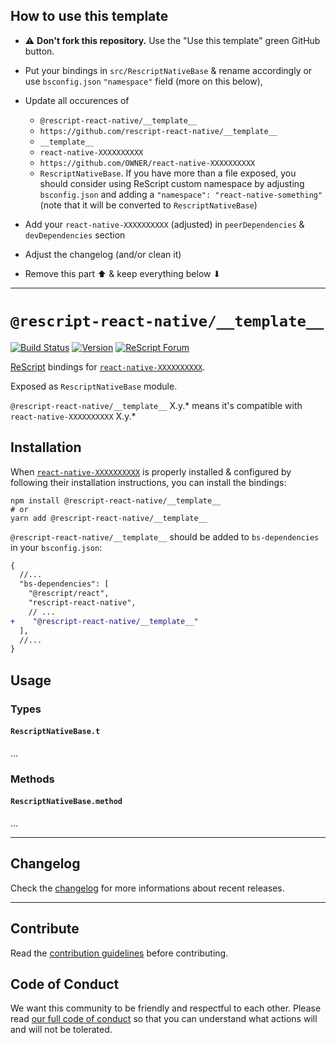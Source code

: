 ## How to use this template

- ⚠️ **Don't fork this repository.** Use the "Use this template" green GitHub
  button.
- Put your bindings in `src/RescriptNativeBase` & rename accordingly or use
  `bsconfig.json` `"namespace"` field (more on this below),
- Update all occurences of

  - `@rescript-react-native/__template__`
  - `https://github.com/rescript-react-native/__template__`
  - `__template__`
  - `react-native-XXXXXXXXXX`
  - `https://github.com/OWNER/react-native-XXXXXXXXXX`
  - `RescriptNativeBase`. If you have more than a file exposed, you should
    consider using ReScript custom namespace by adjusting `bsconfig.json`
    and adding a `"namespace": "react-native-something"` (note that it will be
    converted to `RescriptNativeBase`)

- Add your `react-native-XXXXXXXXXX` (adjusted) in `peerDependencies`
  & `devDependencies` section
- Adjust the changelog (and/or clean it)
- Remove this part ⬆ & keep everything below ⬇

---

# `@rescript-react-native/__template__`

[![Build Status](https://github.com/rescript-react-native/__template__/workflows/Build/badge.svg)](https://github.com/rescript-react-native/__template__/actions)
[![Version](https://img.shields.io/npm/v/@rescript-react-native/__template__.svg)](https://www.npmjs.com/@rescript-react-native/__template__)
[![ReScript Forum](https://img.shields.io/discourse/posts?color=e6484f&label=ReScript%20Forum&server=https%3A%2F%2Fforum.rescript-lang.org)](https://forum.rescript-lang.org/)

[ReScript](https://rescript-lang.org) bindings for
[`react-native-XXXXXXXXXX`](https://github.com/OWNER/react-native-XXXXXXXXXX).

Exposed as `RescriptNativeBase` module.

`@rescript-react-native/__template__` X.y.\* means it's compatible with
`react-native-XXXXXXXXXX` X.y.\*

## Installation

When
[`react-native-XXXXXXXXXX`](https://github.com/OWNER/react-native-XXXXXXXXXX)
is properly installed & configured by following their installation instructions,
you can install the bindings:

```console
npm install @rescript-react-native/__template__
# or
yarn add @rescript-react-native/__template__
```

`@rescript-react-native/__template__` should be added to `bs-dependencies` in your
`bsconfig.json`:

```diff
{
  //...
  "bs-dependencies": [
    "@rescript/react",
    "rescript-react-native",
    // ...
+    "@rescript-react-native/__template__"
  ],
  //...
}
```

## Usage

### Types

#### `RescriptNativeBase.t`

...

### Methods

#### `RescriptNativeBase.method`

...

---

## Changelog

Check the [changelog](./CHANGELOG.md) for more informations about recent
releases.

---

## Contribute

Read the
[contribution guidelines](https://github.com/rescript-react-native/.github/blob/master/CONTRIBUTING.md)
before contributing.

## Code of Conduct

We want this community to be friendly and respectful to each other. Please read
[our full code of conduct](https://github.com/rescript-react-native/.github/blob/master/CODE_OF_CONDUCT.md)
so that you can understand what actions will and will not be tolerated.
